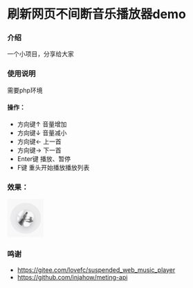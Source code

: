 # 刷新网页不间断音乐播放器demo

### 介绍

一个小项目，分享给大家

### 使用说明

需要php环境

#### 操作：

- 方向键↑ 音量增加
- 方向键↓ 音量减小
- 方向键← 上一首
- 方向键→ 下一首
- Enter键 播放、暂停
- F键 重头开始播放播放列表

### 效果：
![alt 效果演示](demo.gif)

### 鸣谢
- https://gitee.com/lovefc/suspended_web_music_player
- https://github.com/injahow/meting-api
